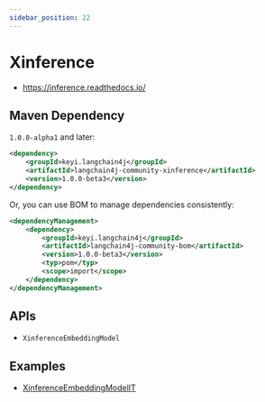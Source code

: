 ```yaml
---
sidebar_position: 22
---
```


# Xinference

- https://inference.readthedocs.io/


## Maven Dependency

`1.0.0-alpha1` and later:

```xml
<dependency>
    <groupId>keyi.langchain4j</groupId>
    <artifactId>langchain4j-community-xinference</artifactId>
    <version>1.0.0-beta3</version>
</dependency>
```

Or, you can use BOM to manage dependencies consistently:

```xml
<dependencyManagement>
    <dependency>
        <groupId>keyi.langchain4j</groupId>
        <artifactId>langchain4j-community-bom</artifactId>
        <version>1.0.0-beta3</version>
        <typ>pom</typ>
        <scope>import</scope>
    </dependency>
</dependencyManagement>
```

## APIs

- `XinferenceEmbeddingModel`


## Examples

- [XinferenceEmbeddingModelIT](https://github.com/langchain4j/langchain4j-community/blob/main/models/langchain4j-community-xinference/src/test/java/dev/langchain4j/community/model/xinference/XinferenceEmbeddingModelIT.java)
